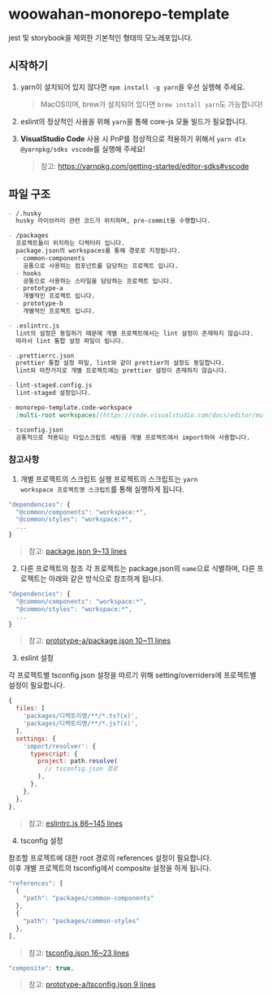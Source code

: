 # woowahan-monorepo-template

jest 및 storybook을 제외한 기본적인 형태의 모노레포입니다.  
## 시작하기

1. yarn이 설치되어 있지 않다면 <code>npm install -g yarn</code>을 우선 실행해 주세요. 
   > MacOS이며, brew가 설치되어 있다면 <code>brew install yarn</code>도 가능합니다!

2. eslint의 정상적인 사용을 위해 <code>yarn</code>을 통해 core-js 모듈 빌드가 필요합니다.

3. **VisualStudio Code** 사용 시 PnP를 정상적으로 적용하기 위해서 <code>yarn dlx @yarnpkg/sdks vscode</code>를 실행해 주세요!  
   > 참고: <https://yarnpkg.com/getting-started/editor-sdks#vscode>
## 파일 구조

```markdown
- /.husky
  husky 라이브러리 관련 코드가 위치하며, pre-commit을 수행합니다.

- /packages
  프로젝트들이 위치하는 디렉터리 입니다.
  package.json의 workspaces를 통해 경로로 지정됩니다.
  - common-components
    공통으로 사용하는 컴포넌트를 담당하는 프로젝트 입니다.
  - hooks
    공통으로 사용하는 스타일을 담당하는 프로젝트 입니다.
  - prototype-a
    개별적인 프로젝트 입니다.
  - prototype-b
    개별적인 프로젝트 입니다.

- .eslintrc.js
  lint의 설정은 동일하기 때문에 개별 프로젝트에서는 lint 설정이 존재하지 않습니다.  
  따라서 lint 통합 설정 파일이 됩니다.

- .prettierrc.json
  prettier 통합 설정 파일, lint와 같이 prettier의 설정도 동일합니다.  
  lint와 마찬가지로 개별 프로젝트에는 prettier 설정이 존재하지 않습니다.

- lint-staged.config.js
  lint-staged 설정입니다.

- monorepo-template.code-workspace
  [multi-root workspaces](https://code.visualstudio.com/docs/editor/multi-root-workspaces)를 위한 파일입니다.

- tsconfig.json
  공통적으로 적용되는 타입스크립트 세팅을 개별 프로젝트에서 import하여 사용합니다.
```

### 참고사항

1. 개별 프로젝트의 스크립트 실행
프로젝트의 스크립트는 <code>yarn workspace 프로젝트명 스크립트</code>를 통해 실행하게 됩니다.

```js
"dependencies": {
  "@common/components": "workspace:*",
  "@common/styles": "workspace:*",
  ...
}
```
> 참고: [package.json 9~13 lines](/package.json)


2. 다른 프로젝트의 참조
각 프로젝트는 package.json의 <code>name</code>으로 식별하며, 다른 프로젝트는 아래와 같은 방식으로 참조하게 됩니다.

```js
"dependencies": {
  "@common/components": "workspace:*",
  "@common/styles": "workspace:*",
  ...
}
```
> 참고: [prototype-a/package.json 10~11 lines](/packages/prototype-a/package.json)

3. eslint 설정

각 프로젝트별 tsconfig.json 설정을 따르기 위해 setting/overriders에 프로젝트별 설정이 필요합니다.

```js
{
  files: [
    'packages/디렉토리명/**/*.ts?(x)',
    'packages/디렉토리명/**/*.js?(x)',
  ],
  settings: {
    'import/resolver': {
      typescript: {
        project: path.resolve(
          // tsconfig.json 경로
        ),
      },
    },
  },
},
```
> 참고: [eslintrc.js 86~145 lines](/.eslintrc.js)

4. tsconfig 설정

참조할 프로젝트에 대한 root 경로의 references 설정이 필요합니다.  
이후 개별 프로젝트의 tsconfig에서 composite 설정을 하게 됩니다.

```js
"references": [
  {
    "path": "packages/common-components"
  },
  {
    "path": "packages/common-styles"
  },
],
```
> 참고: [tsconfig.json 16~23 lines](/tsconfig.json)

```js
"composite": true,
```
> 참고: [prototype-a/tsconfig.json 9 lines](/packages/prototype-a/tsconfig.json)

